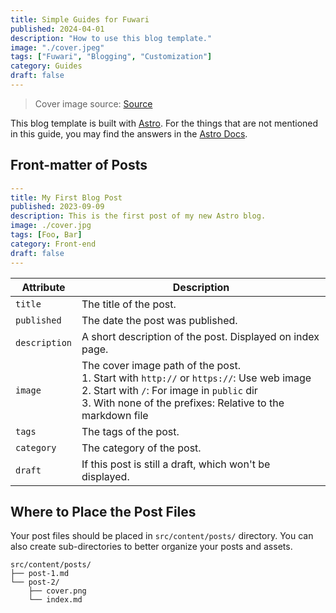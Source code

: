 ```yaml
---
title: Simple Guides for Fuwari
published: 2024-04-01
description: "How to use this blog template."
image: "./cover.jpeg"
tags: ["Fuwari", "Blogging", "Customization"]
category: Guides
draft: false
---
```


> Cover image source: [Source](https://image.civitai.com/xG1nkqKTMzGDvpLrqFT7WA/208fc754-890d-4adb-9753-2c963332675d/width=2048/01651-1456859105-(colour_1.5),girl,_Blue,yellow,green,cyan,purple,red,pink,_best,8k,UHD,masterpiece,male%20focus,%201boy,gloves,%20ponytail,%20long%20hair,.jpeg)

This blog template is built with [Astro](https://astro.build/). For the things that are not mentioned in this guide, you may find the answers in the [Astro Docs](https://docs.astro.build/).

## Front-matter of Posts

```yaml
---
title: My First Blog Post
published: 2023-09-09
description: This is the first post of my new Astro blog.
image: ./cover.jpg
tags: [Foo, Bar]
category: Front-end
draft: false
---
```

| Attribute     | Description                                                                                                                                                                                                 |
|---------------|-------------------------------------------------------------------------------------------------------------------------------------------------------------------------------------------------------------|
| `title`       | The title of the post.                                                                                                                                                                                      |
| `published`   | The date the post was published.                                                                                                                                                                            |
| `description` | A short description of the post. Displayed on index page.                                                                                                                                                   |
| `image`       | The cover image path of the post.<br/>1. Start with `http://` or `https://`: Use web image<br/>2. Start with `/`: For image in `public` dir<br/>3. With none of the prefixes: Relative to the markdown file |
| `tags`        | The tags of the post.                                                                                                                                                                                       |
| `category`    | The category of the post.                                                                                                                                                                                   |
| `draft`        | If this post is still a draft, which won't be displayed.                                                                                                                                                    |

## Where to Place the Post Files



Your post files should be placed in `src/content/posts/` directory. You can also create sub-directories to better organize your posts and assets.

```
src/content/posts/
├── post-1.md
└── post-2/
    ├── cover.png
    └── index.md
```
